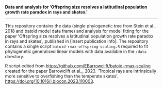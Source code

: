 **Data and analysis for 'Offspring size resolves a latitudinal population growth rate paradox in rays and skates.'**

------------------------------------------------------

This repository contains the data (single phylogenetic tree from Stein et al., 2018 and batoid model data frame) and analysis for model fitting for the paper 'Offspring size resolves a latitudinal population growth rate paradox in rays and skates', published in [insert publication info]. The repository contains a single script `batoid-rmax-offspring-scaling.R` required to fit phylogenetic generalised linear models with data available in the `/data` directory.

R script edited from https://github.com/EBarrowclift/batoid-rmax-scaling created for the paper Barrowclift et al.,, 2023. 'Tropical rays are intrinsically more sensitive to overfishing than the temperate skates'. https://doi.org/10.1016/j.biocon.2023.110003.

